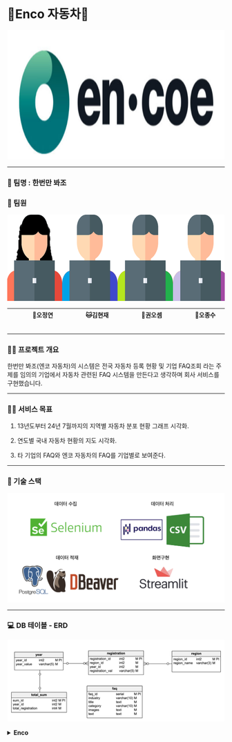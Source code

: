 # 👑Enco 자동차👑
<p align="center"><img src="https://github.com/SKNETWORKS-FAMILY-AICAMP/SKN04-1st-4Team/blob/main/logo.png" width="1000" height="300"/></p>

<hr>

### 🤗 팀명 : 한번만 봐조
 
### 🤭 팀원

<p align="center">
	<img src="https://github.com/SKNETWORKS-FAMILY-AICAMP/SKN04-1st-4Team/blob/main/src/%ED%8C%80%EC%9B%90.png" width="800" height="200"/>
</p>

<div align="center">
	
|   &nbsp;&nbsp; &nbsp; &nbsp; &nbsp;  &nbsp;  &nbsp; 🐰오정연  &nbsp;&nbsp; &nbsp;&nbsp; &nbsp;  &nbsp;  &nbsp;    |      &nbsp;&nbsp; &nbsp;&nbsp; &nbsp;  &nbsp;  &nbsp; 🐱김현재  &nbsp;&nbsp; &nbsp;&nbsp; &nbsp;  &nbsp;  &nbsp;    |      &nbsp;&nbsp; &nbsp;&nbsp; &nbsp;  &nbsp;  &nbsp; 🐹권오셈  &nbsp;&nbsp; &nbsp;&nbsp; &nbsp;  &nbsp;  &nbsp;    |     &nbsp;&nbsp; &nbsp;&nbsp; &nbsp;  &nbsp;  &nbsp; 🐶오종수  &nbsp;&nbsp; &nbsp;&nbsp; &nbsp;  &nbsp;  &nbsp;   | 
|------------------------------------------|--------------------------------------|------------------------------------------|-----------------------------------|
 
</div>

<hr>

### 👨‍🏫 프로젝트 개요  

  한번만 봐조(엔코 자동차)의 시스템은 전국 자동차 등록 현황 및 기업 FAQ조회 라는 주제를 임의의 기업에서 자동차 관련된 FAQ 시스템을 만든다고 생각하며 회사 서비스를 구현했습니다.

<hr>

### 👩‍🏫 서비스 목표

  1. 13년도부터 24년 7월까지의 지역별 자동차 분포 현황 그래프 시각화.
  
  2. 연도별 국내 자동차 현황의 지도 시각화.
  
  3. 타 기업의 FAQ와 엔코 자동차의 FAQ를 기업별로 보여준다.

<hr>

### 🔨 기술 스택
<div>
<img src="https://github.com/SKNETWORKS-FAMILY-AICAMP/SKN04-1st-4Team/blob/main/src/%EA%B8%B0%EC%88%A0%EC%8A%A4%ED%83%9D.png">
</div>

<hr>

### 💻 DB 테이블 - ERD

<p align="center"><img src="https://github.com/SKNETWORKS-FAMILY-AICAMP/SKN04-1st-4Team/blob/main/src/ERD.png"/></p>

<details>
<summary><b>Enco</b></summary>


### 화면 구성

1. 회사 소개
<p align="center"><img src="https://github.com/SKNETWORKS-FAMILY-AICAMP/SKN04-1st-4Team/blob/main/src/1%EB%B2%88%20%ED%99%94%EB%A9%B4%EA%B5%AC%ED%98%84.png"></p>

2. 데이터 분석 (그래프)
<p align="center"><img src="https://github.com/SKNETWORKS-FAMILY-AICAMP/SKN04-1st-4Team/blob/main/src/2%EB%B2%88%20%ED%99%94%EB%A9%B4%EA%B5%AC%ED%98%84.png"></p>

    2.1 검색 후 그래프 출력
<p align="center"><img src="https://github.com/SKNETWORKS-FAMILY-AICAMP/SKN04-1st-4Team/blob/main/src/3%EB%B2%88%20%ED%99%94%EB%A9%B4%EA%B5%AC%ED%98%84.png"></p>

3. 데이터 분석 (지도)
<p align="center"><img src="https://github.com/SKNETWORKS-FAMILY-AICAMP/SKN04-1st-4Team/blob/main/src/4%EB%B2%88%20%ED%99%94%EB%A9%B4%EA%B5%AC%ED%98%84.png1"></p>

    3.1 검색 후 지도 출력
<p align="center"><img src="https://github.com/SKNETWORKS-FAMILY-AICAMP/SKN04-1st-4Team/blob/main/src/5%EB%B2%88%20%ED%99%94%EB%A9%B4%EA%B5%AC%ED%98%84.png1"></p>

4. FAQ 
<p align="center"><img src="https://github.com/SKNETWORKS-FAMILY-AICAMP/SKN04-1st-4Team/blob/main/src/6%EB%B2%88%20%ED%99%94%EB%A9%B4%EA%B5%AC%ED%98%84.png1"></p>
    4.1 FAQ 기본 화면
<p align="center"><img src="https://github.com/SKNETWORKS-FAMILY-AICAMP/SKN04-1st-4Team/blob/main/src/7%EB%B2%88%20%ED%99%94%EB%A9%B4%EA%B5%AC%ED%98%84.png1"></p>
